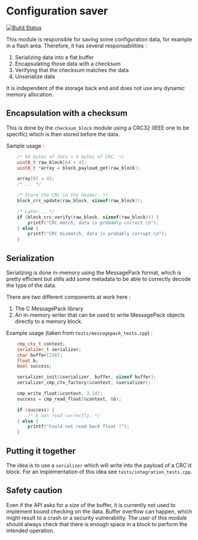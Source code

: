# Configuration saver
[![Build Status](https://travis-ci.org/cvra/serializer.png)](https://travis-ci.org/cvra/serializer)

This module is responsible for saving some configuration data, for example in a flash area.
Therefore, it has several responsabilities :

1. Serializing data into a flat buffer
2. Encapsulating those data with a checksum
3. Verifying that the checksum matches the data
4. Unserialize data

It is independent of the storage back end and does not use any dynamic memory allocation.

## Encapsulation with a checksum
This is done by the `checksum_block` module using a CRC32 (IEEE one to be specific) which is then stored before the data.

Sample usage :

```cpp
    /* 64 bytes of data + 4 bytes of CRC. */
    uint8_t raw_block[64 + 4];
    uint8_t *array = block_payload_get(raw_block);

    array[0] = 42;
    /* ... */

    /* Store the CRC in the header. */
    block_crc_update(raw_block, sizeof(raw_block));

    /* Later... */
    if (block_crc_verify(raw_block, sizeof(raw_block))) {
        printf("CRC match, data is probably correct.\n");
    } else {
        printf("CRC mismatch, data is probably corrupt.\n");
    }
```

## Serialization
Serializing is done in-memory using the MessagePack format, which is pretty efficient but stills add some metadata to be able to correctly decode the type of the data.

There are two different components at work here :
1. The C MessagePack library
2. An in-memory writer that can be used to write MessagePack objects directly to a memory block.

Example usage (taken from `tests/messagepack_tests.cpp`) :
```cpp
    cmp_ctx_t context;
    serializer_t serializer;
    char buffer[256];
    float b;
    bool success;

    serializer_init(&serializer, buffer, sizeof buffer);
    serializer_cmp_ctx_factory(&context, &serializer);

    cmp_write_float(&context, 3.14);
    success = cmp_read_float(&context, &b);

    if (success) {
        /* b was read correctly. */
    } else {
        printf("Could not read back float !");
    }
```

## Putting it together
The idea is to use a `serializer` which will write into the payload of a CRC'd block.
For an implementation of this idea see `tests/integration_tests.cpp`.

## Safety caution
Even if the API asks for a size of the buffer, it is currently not used to implement bound checking on the data.
Buffer overflow can happen, which might result to a crash or a security vulnerability.
The user of this module should always check that there is enough space in a block to perform the intended operation.
